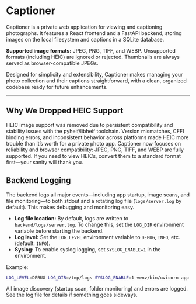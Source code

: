 # Captioner

Captioner is a private web application for viewing and captioning photographs. It features a React frontend and a FastAPI backend, storing images on the local filesystem and captions in a SQLite database. 

**Supported image formats:** JPEG, PNG, TIFF, and WEBP. Unsupported formats (including HEIC) are ignored or rejected. Thumbnails are always served as browser-compatible JPEGs.

Designed for simplicity and extensibility, Captioner makes managing your photo collection and their captions straightforward, with a clean, organized codebase ready for future enhancements.

---

## Why We Dropped HEIC Support

HEIC image support was removed due to persistent compatibility and stability issues with the pyheif/libheif toolchain. Version mismatches, CFFI binding errors, and inconsistent behavior across platforms made HEIC more trouble than it’s worth for a private photo app. Captioner now focuses on reliability and browser compatibility: JPEG, PNG, TIFF, and WEBP are fully supported. If you need to view HEICs, convert them to a standard format first—your sanity will thank you.

## Backend Logging

The backend logs all major events—including app startup, image scans, and file monitoring—to both stdout and a rotating log file (`logs/server.log` by default). This makes debugging and monitoring easy.

- **Log file location:** By default, logs are written to `backend/logs/server.log`. To change this, set the `LOG_DIR` environment variable before starting the backend.
- **Log level:** Set the `LOG_LEVEL` environment variable to `DEBUG`, `INFO`, etc. (default: `INFO`).
- **Syslog:** To enable syslog logging, set `SYSLOG_ENABLE=1` in the environment.

Example:
```bash
LOG_LEVEL=DEBUG LOG_DIR=/tmp/logs SYSLOG_ENABLE=1 venv/bin/uvicorn app.main:app
```

All image discovery (startup scan, folder monitoring) and errors are logged. See the log file for details if something goes sideways.
